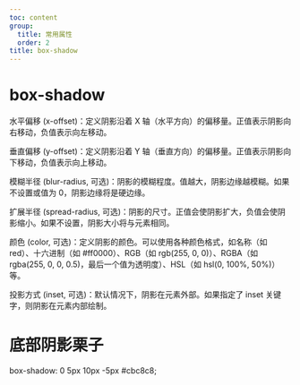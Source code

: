 ```yaml
---
toc: content
group:
  title: 常用属性
  order: 2
title: box-shadow
---
```


# box-shadow

水平偏移 (x-offset)：定义阴影沿着 X 轴（水平方向）的偏移量。正值表示阴影向右移动，负值表示向左移动。

垂直偏移 (y-offset)：定义阴影沿着 Y 轴（垂直方向）的偏移量。正值表示阴影向下移动，负值表示向上移动。

模糊半径 (blur-radius, 可选)：阴影的模糊程度。值越大，阴影边缘越模糊。如果不设置或值为 0，阴影边缘将是硬边缘。

扩展半径 (spread-radius, 可选)：阴影的尺寸。正值会使阴影扩大，负值会使阴影缩小。如果不设置，阴影大小将与元素相同。

颜色 (color, 可选)：定义阴影的颜色。可以使用各种颜色格式，如名称（如 red）、十六进制（如 #ff0000）、RGB（如 rgb(255, 0, 0)）、RGBA（如 rgba(255, 0, 0, 0.5)，最后一个值为透明度）、HSL（如 hsl(0, 100%, 50%)）等。

投影方式 (inset, 可选)：默认情况下，阴影在元素外部。如果指定了 inset 关键字，则阴影在元素内部绘制。

# 底部阴影栗子

box-shadow: 0 5px 10px -5px #cbc8c8;
